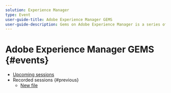 ```yaml
---
solution: Experience Manager
type: Event
user-guide-title: Adobe Experience Manager GEMS
user-guide-description: Gems on Adobe Experience Manager is a series of technical deep dives delivered by Adobe experts.
---
```


# Adobe Experience Manager GEMS {#events}

+ [Upcoming sessions](current.md)
+ Recorded sessions {#previous}
  + [New file](old1.md)
